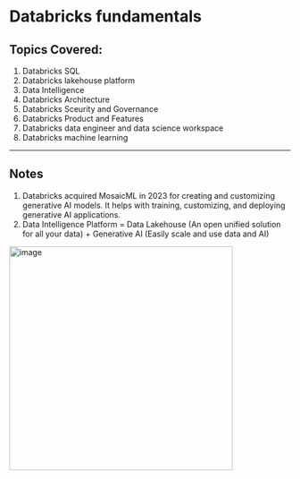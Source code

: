 # Databricks fundamentals

## Topics Covered:
1. Databricks SQL 
2. Databricks lakehouse platform
3. Data Intelligence
4. Databricks Architecture
5. Databricks Sceurity and Governance
6. Databricks Product and Features
7. Databricks data engineer and data science workspace 
8. Databricks machine learning

---

## Notes
1. Databricks acquired MosaicML in 2023 for creating and customizing generative AI models. It helps with training, customizing, and deploying generative AI applications.
2. Data Intelligence Platform = Data Lakehouse (An open unified solution for all your data) + Generative AI (Easily scale and use data and AI)


<img width="400" height="400" alt="image" src="https://github.com/user-attachments/assets/d75994f4-dc8b-4e0d-b602-b77942d92745" />

